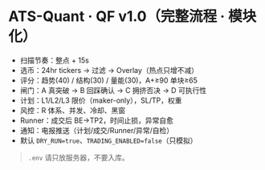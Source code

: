 # ATS-Quant · QF v1.0（完整流程 · 模块化）

- 扫描节奏：整点 + 15s
- 选币：24hr tickers → 过滤 → Overlay（热点只增不减）
- 评分：趋势(40) / 结构(30) / 量能(30)，A+≥90 单块≥65
- 闸门：A 真突破 → B 回踩确认 → C 拥挤否决 → D 可执行性
- 计划：L1/L2/L3 限价（maker-only），SL/TP，权重
- 风控：R 体系、并发、冷却、黑窗
- Runner：成交后 BE→TP2，时间止损，异常自愈
- 通知：电报推送（计划/成交/Runner/异常/自检）
- 默认 `DRY_RUN=true`、`TRADING_ENABLED=false`（只模拟）

> `.env` 请只放服务器，不要入库。
